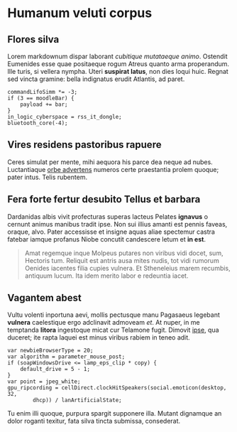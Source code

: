 # Humanum veluti corpus

## Flores silva

Lorem markdownum dispar laborant *cubitique mutataeque animo*. Ostendit
Eumenides esse quae positaeque rogum Atreus quanto arma properandum. Ille turis,
si vellera nympha. Uteri **suspirat latus**, non dies loqui huic. Regnat sed
vincta gramine: bella indignatus erudit Atlantis, ad paret.

    commandLifoSimm *= -3;
    if (3 == moodleBar) {
        payload += bar;
    }
    in_logic_cyberspace = rss_it_dongle;
    bluetooth_core(-4);

## Vires residens pastoribus rapuere

Ceres simulat per mente, mihi aequora his parce dea neque ad nubes. Luctantiaque
[orbe advertens](http://vulgiquesenis.org/fidem.aspx) numeros certe praestantia
prolem quoque; pater intus. Telis rubentem.

## Fera forte fertur desubito Tellus et barbara

Dardanidas albis vivit profecturas superas lacteus Pelates **ignavus** o cernunt
animus manibus tradit ipse. Non sui illius amanti est pennis faveas, oraque,
alvo. Pater accessisse et insigne aquas aliae spectemur castra fatebar iamque
profanus Niobe concutit candescere letum et **in est**.

> Amat regemque inque Molpeus putares non viribus vidi docet, sum, Hectoris tum.
> Reliquit est antris ausa mites nudis, tot vidi rumorum Oenides iacentes filia
> cupies vulnera. Et Stheneleius marem recumbis, antiquum lucum. Ita idem merito
> labor e redeuntia iacet.

## Vagantem abest

Vultu volenti inportuna aevi, mollis pectusque manu Pagasaeus legebant
**vulnera** caelestique ergo adclinavit admoveam *et*. At nuper, in me temptanda
**litora** ingestoque micat cur Telamone fugit. Dimovit
[ipse](http://euippe-corpus.net/fatendo), qua duceret; ite rapta laquei est
minus viribus rabiem in teneo adit.

    var newbieBrowserType = 20;
    var algorithm = parameter_mouse_post;
    if (soapWindowsDrive <= lamp_eps_clip * copy) {
        default_drive = 5 - 1;
    }
    var point = jpeg_white;
    gpu_ripcording = cellDirect.clockHitSpeakers(social.emoticon(desktop, 32,
            dhcp)) / lanArtificialState;

Tu enim illi quoque, purpura spargit supponere illa. Mutant dignamque an dolor
roganti texitur, fata silva tincta submissa, consederat.
